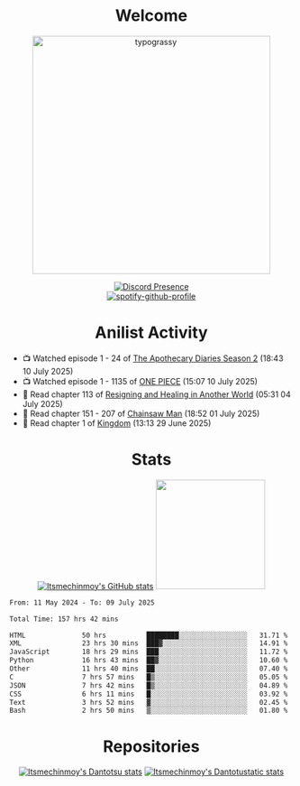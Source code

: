 <div align="center">

# Welcome
<a href="https://github.com/kawarimidoll/typograssy">
    <img alt="typograssy" src="https://typograssy.deno.dev/api?text=%E3%82%88%E3%81%86%E3%81%93%E3%81%9D%E3%81%BF%E3%81%AA%E3%81%95%E3%82%93%20-%20Itsmechinmoy--&&l0=none&l1=82d9d0&l2=027353&l3=038c4c&l4=01402e&bg=none&frame=none&speed=100&comment=" width="421.99">
</a>

[![Discord Presence](https://lanyard.cnrad.dev/api/523539866311720963?theme=dark&bg=Oe1116&animated=false&hideDiscrim=true&borderRadius=30px&hideActivity=whenNotUsed)](https://discord.com/users/523539866311720963)<br>
[![spotify-github-profile](https://spotify-github-profile.kittinanx.com/api/view?uid=31zczwoe3obxakjgkio7anubhkaq&cover_image=true&theme=novatorem&show_offline=true&background_color=121212&interchange=false&bar_color=53b14f&bar_color=ffffff&bar_color_cover=false)](https://spotify-github-profile.vercel.app/api/view?uid=31zczwoe3obxakjgkio7anubhkaq&redirect=true)
</div>

<div align="center">

# Anilist Activity
</div>
<!-- ANILIST_ACTIVITY:start -->

-   📺 Watched episode 1 - 24 of [The Apothecary Diaries Season 2](https://anilist.co/anime/176301) (18:43 10 July 2025)
-   📺 Watched episode 1 - 1135 of [ONE PIECE](https://anilist.co/anime/21) (15:07 10 July 2025)
-   📖 Read chapter 113 of [Resigning and Healing in Another World](https://anilist.co/manga/163455) (05:31 04 July 2025)
-   📖 Read chapter 151 - 207 of [Chainsaw Man](https://anilist.co/manga/105778) (18:52 01 July 2025)
-   📖 Read chapter 1 of [Kingdom](https://anilist.co/manga/46765) (13:13 29 June 2025)

<!-- ANILIST_ACTIVITY:end -->
<div align="center">
    
# Stats
[![Itsmechinmoy's GitHub stats](https://github-readme-stats.vercel.app/api?username=itsmechinmoy&show_icons=true&theme=algolia)](https://github.com/anuraghazra/github-readme-stats)
<img src="https://github-readme-stackoverflow.vercel.app/?userID=25004176&theme=dark" height="194"/>
</div>
<!--START_SECTION:waka-->

```txt
From: 11 May 2024 - To: 09 July 2025

Total Time: 157 hrs 42 mins

HTML              50 hrs          ████████░░░░░░░░░░░░░░░░░   31.71 %
XML               23 hrs 30 mins  ███▓░░░░░░░░░░░░░░░░░░░░░   14.91 %
JavaScript        18 hrs 29 mins  ███░░░░░░░░░░░░░░░░░░░░░░   11.72 %
Python            16 hrs 43 mins  ██▓░░░░░░░░░░░░░░░░░░░░░░   10.60 %
Other             11 hrs 40 mins  ██░░░░░░░░░░░░░░░░░░░░░░░   07.40 %
C                 7 hrs 57 mins   █▒░░░░░░░░░░░░░░░░░░░░░░░   05.05 %
JSON              7 hrs 42 mins   █▒░░░░░░░░░░░░░░░░░░░░░░░   04.89 %
CSS               6 hrs 11 mins   █░░░░░░░░░░░░░░░░░░░░░░░░   03.92 %
Text              3 hrs 52 mins   ▓░░░░░░░░░░░░░░░░░░░░░░░░   02.45 %
Bash              2 hrs 50 mins   ▒░░░░░░░░░░░░░░░░░░░░░░░░   01.80 %
```

<!--END_SECTION:waka-->
<div align="center">

# Repositories
[![Itsmechinmoy's Dantotsu stats](https://github-readme-stats.vercel.app/api/pin/?username=itsmechinmoy&repo=dantotsu&show_icons=true&theme=algolia&description_lines_count=1)](https://github.com/itsmechinmoy/dantotsu)
[![Itsmechinmoy's Dantotustatic stats](https://github-readme-stats.vercel.app/api/pin/?username=itsmechinmoy&repo=dantotustatic&show_icons=true&theme=algolia&description_lines_count=1)](https://github.com/itsmechinmoy/dantotustatic)
</div>

